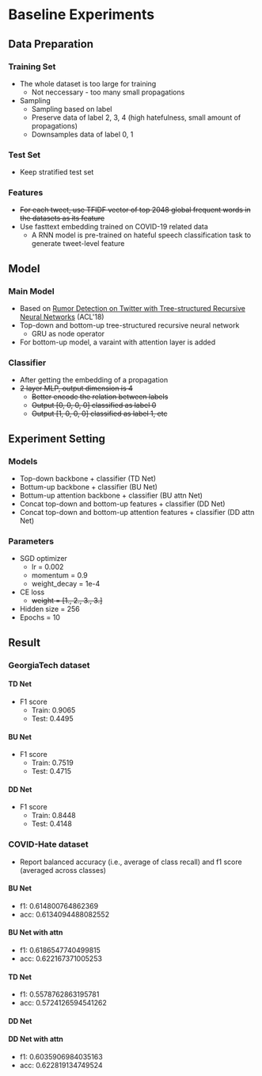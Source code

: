 # Baseline Experiments
## Data Preparation
### Training Set
* The whole dataset is too large for training
    * Not neccessary - too many small propagations
* Sampling
    * Sampling based on label
    * Preserve data of label 2, 3, 4 (high hatefulness, small amount of propagations)
    * Downsamples data of label 0, 1
### Test Set
* Keep stratified test set
### Features
* ~~For each tweet, use TFIDF vector of top 2048 global frequent words in the datasets as its feature~~
* Use fasttext embedding trained on COVID-19 related data
    * A RNN model is pre-trained on hateful speech classification task to generate tweet-level feature


## Model
### Main Model
* Based on [Rumor Detection on Twitter with Tree-structured Recursive Neural Networks](https://www.aclweb.org/anthology/P18-1184/) (ACL'18)
* Top-down and bottom-up tree-structured recursive neural network
    * GRU as node operator
* For bottom-up model, a varaint with attention layer is added
### Classifier
* After getting the embedding of a propagation
* ~~2 layer MLP, output dimension is 4~~
    * ~~Better encode the relation between labels~~
    * ~~Output [0, 0, 0, 0] classified as label 0~~
    * ~~Output [1, 0, 0, 0] classified as label 1, etc~~

## Experiment Setting
### Models
* Top-down backbone + classifier (TD Net)
* Bottum-up backbone + classifier (BU Net)
* Bottum-up attention backbone + classifier (BU attn Net)
* Concat top-down and bottom-up features + classifier (DD Net)
* Concat top-down and bottom-up attention features + classifier (DD attn Net)

### Parameters
* SGD optimizer
    * lr = 0.002
    * momentum = 0.9
    * weight_decay = 1e-4
* CE loss
    * ~~weight = [1., 2., 3., 3.]~~
* Hidden size = 256
* Epochs = 10

## Result
### GeorgiaTech dataset
#### TD Net
* F1 score
    * Train: 0.9065
    * Test:  0.4495
#### BU Net
* F1 score
    * Train: 0.7519
    * Test:  0.4715
#### DD Net
* F1 score
    * Train: 0.8448
    * Test: 0.4148
### COVID-Hate dataset
* Report balanced accuracy (i.e., average of class recall) and f1 score (averaged across classes)
#### BU Net
* f1: 0.614800764862369
* acc: 0.6134094488082552
#### BU Net with attn
* f1: 0.6186547740499815
* acc: 0.622167371005253
#### TD Net
* f1: 0.5578762863195781
* acc: 0.5724126594541262
#### DD Net
#### DD Net with attn
* f1: 0.6035906984035163
* acc: 0.622819134749524
